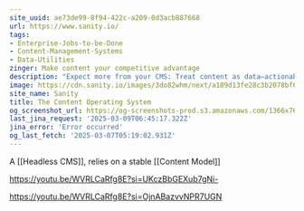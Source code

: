```yaml
---
site_uuid: ae73de99-8f94-422c-a209-0d3acb887668
url: https://www.sanity.io/
tags:
- Enterprise-Jobs-to-be-Done
- Content-Management-Systems
- Data-Utilities
zinger: Make content your competitive advantage
description: "Expect more from your CMS: Treat content as data—actionable, scalable, and" ready to drive your business forward with Sanity Content Operating System.
image: https://cdn.sanity.io/images/3do82whm/next/a189d13fe28c3b2078bf60ae32e12ba7bb9c14fb-1200x630.png
site_name: Sanity
title: The Content Operating System
og_screenshot_url: https://og-screenshots-prod.s3.amazonaws.com/1366x768/80/false/cddd7325109c196289c1b7cd71cdd34e14e7223e5a424507066a0c4549be3114.jpeg
last_jina_request: '2025-03-09T06:45:17.322Z'
jina_error: 'Error occurred'
og_last_fetch: '2025-03-07T05:19:02.931Z'
---
```



A [[Headless CMS]],  relies on a stable [[Content Model]]


https://youtu.be/WVRLCaRfg8E?si=UKczBbGEXub7gNi-

https://youtu.be/WVRLCaRfg8E?si=OjnABazvvNPR7UGN
